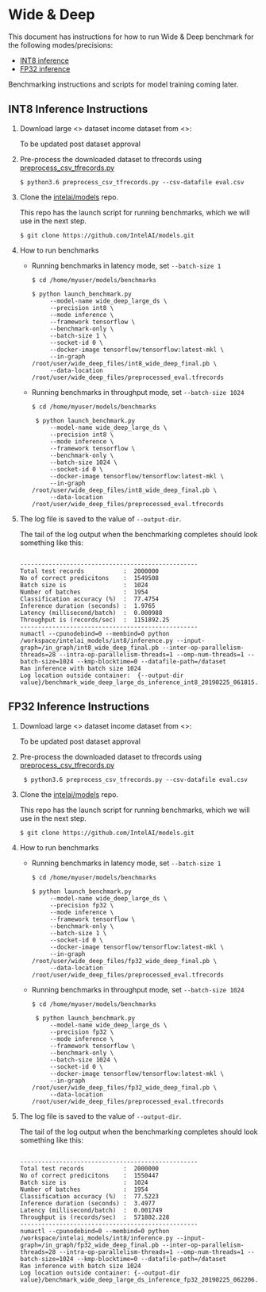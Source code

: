 # Wide & Deep

This document has instructions for how to run Wide & Deep benchmark for the
following modes/precisions:

* [INT8 inference](#int8-inference-instructions)
* [FP32 inference](#fp32-inference-instructions)

Benchmarking instructions and scripts for model training coming later.

## INT8 Inference Instructions

 
1. Download large <> dataset income dataset from <>: 
   
   To be updated post dataset approval
       
2. Pre-process the downloaded dataset to tfrecords using [preprocess_csv_tfrecords.py](/models/recommendation/tensorflow/wide_deep_large_ds/dataset/preprocess_csv_tfrecords.py)
   
    ```
	$ python3.6 preprocess_csv_tfrecords.py --csv-datafile eval.csv 
    ```
   
3. Clone the [intelai/models](https://github.com/intelai/models) repo.

   This repo has the launch script for running benchmarks, which we will
   use in the next step.

    ```
    $ git clone https://github.com/IntelAI/models.git
    ```
4. How to run benchmarks

   * Running benchmarks in latency mode, set `--batch-size 1`
       ``` 
       $ cd /home/myuser/models/benchmarks

       $ python launch_benchmark.py 
            --model-name wide_deep_large_ds \
            --precision int8 \
            --mode inference \
            --framework tensorflow \
            --benchmark-only \
            --batch-size 1 \
            --socket-id 0 \
            --docker-image tensorflow/tensorflow:latest-mkl \
            --in-graph /root/user/wide_deep_files/int8_wide_deep_final.pb \
            --data-location /root/user/wide_deep_files/preprocessed_eval.tfrecords 
       ```
   * Running benchmarks in throughput mode, set `--batch-size 1024`
       ``` 
       $ cd /home/myuser/models/benchmarks
    
        $ python launch_benchmark.py 
            --model-name wide_deep_large_ds \
            --precision int8 \
            --mode inference \
            --framework tensorflow \
            --benchmark-only \
            --batch-size 1024 \
            --socket-id 0 \
            --docker-image tensorflow/tensorflow:latest-mkl \
            --in-graph /root/user/wide_deep_files/int8_wide_deep_final.pb \
            --data-location /root/user/wide_deep_files/preprocessed_eval.tfrecords 
       ```
6. The log file is saved to the value of `--output-dir`.

   The tail of the log output when the benchmarking completes should look
   something like this:

    ```
    
    --------------------------------------------------
    Total test records           :  2000000
    No of correct predicitons    :  1549508
    Batch size is                :  1024
    Number of batches            :  1954
    Classification accuracy (%)  :  77.4754
    Inference duration (seconds) :  1.9765
    Latency (millisecond/batch)  :  0.000988
    Throughput is (records/sec)  :  1151892.25
    --------------------------------------------------
    numactl --cpunodebind=0 --membind=0 python /workspace/intelai_models/int8/inference.py --input-graph=/in_graph/int8_wide_deep_final.pb --inter-op-parallelism-threads=28 --intra-op-parallelism-threads=1 --omp-num-threads=1 --batch-size=1024 --kmp-blocktime=0 --datafile-path=/dataset
    Ran inference with batch size 1024
    Log location outside container:  {--output-dir value}/benchmark_wide_deep_large_ds_inference_int8_20190225_061815.log
    ```

## FP32 Inference Instructions

1. Download large <> dataset income dataset from <>: 
   
   To be updated post dataset approval
       
2. Pre-process the downloaded dataset to tfrecords using [preprocess_csv_tfrecords.py](../../../../models/recommendation/tensorflow/wide_deep_large_ds/dataset/preprocess_csv_tfrecords.py)
   
   ```
    $ python3.6 preprocess_csv_tfrecords.py --csv-datafile eval.csv 
   ```
3. Clone the [intelai/models](https://github.com/intelai/models) repo.

   This repo has the launch script for running benchmarks, which we will
   use in the next step.

    ```
    $ git clone https://github.com/IntelAI/models.git
    ```
4. How to run benchmarks

   * Running benchmarks in latency mode, set `--batch-size 1`
       ``` 
       $ cd /home/myuser/models/benchmarks

       $ python launch_benchmark.py 
            --model-name wide_deep_large_ds \
            --precision fp32 \
            --mode inference \
            --framework tensorflow \
            --benchmark-only \
            --batch-size 1 \
            --socket-id 0 \
            --docker-image tensorflow/tensorflow:latest-mkl \
            --in-graph /root/user/wide_deep_files/fp32_wide_deep_final.pb \
            --data-location /root/user/wide_deep_files/preprocessed_eval.tfrecords 
       ```
   * Running benchmarks in throughput mode, set `--batch-size 1024`
       ``` 
       $ cd /home/myuser/models/benchmarks
    
        $ python launch_benchmark.py 
            --model-name wide_deep_large_ds \
            --precision fp32 \
            --mode inference \
            --framework tensorflow \
            --benchmark-only \
            --batch-size 1024 \
            --socket-id 0 \
            --docker-image tensorflow/tensorflow:latest-mkl \
            --in-graph /root/user/wide_deep_files/fp32_wide_deep_final.pb \
            --data-location /root/user/wide_deep_files/preprocessed_eval.tfrecords 
       ```
6. The log file is saved to the value of `--output-dir`.

   The tail of the log output when the benchmarking completes should look
   something like this:

    ```

    --------------------------------------------------
    Total test records           :  2000000
    No of correct predicitons    :  1550447
    Batch size is                :  1024
    Number of batches            :  1954
    Classification accuracy (%)  :  77.5223
    Inference duration (seconds) :  3.4977
    Latency (millisecond/batch)  :  0.001749
    Throughput is (records/sec)  :  571802.228
    --------------------------------------------------
    numactl --cpunodebind=0 --membind=0 python /workspace/intelai_models/int8/inference.py --input-graph=/in_graph/fp32_wide_deep_final.pb --inter-op-parallelism-threads=28 --intra-op-parallelism-threads=1 --omp-num-threads=1 --batch-size=1024 --kmp-blocktime=0 --datafile-path=/dataset
    Ran inference with batch size 1024
    Log location outside container: {--output-dir value}/benchmark_wide_deep_large_ds_inference_fp32_20190225_062206.log
    
    ```
